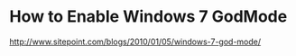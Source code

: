 <!--
id: 567355474
link: http://kevinisom.info/post/567355474/how-to-enable-windows-7-godmode
slug: how-to-enable-windows-7-godmode
date: Mon May 03 2010 16:22:52 GMT+1200 (NZST)
raw: {"blog_name":"kevinisom","id":567355474,"post_url":"http://kevinisom.info/post/567355474/how-to-enable-windows-7-godmode","slug":"how-to-enable-windows-7-godmode","type":"link","date":"2010-05-03 04:22:52 GMT","timestamp":1272860572,"state":"published","format":"html","reblog_key":"S8gRt3HP","tags":[],"short_url":"http://tmblr.co/Zw68YyXqIXI","highlighted":[],"feed_item":"http://www.sitepoint.com/blogs/2010/01/05/windows-7-god-mode/","from_feed_id":"650234","note_count":0,"title":"How to Enable Windows 7 GodMode","url":"http://www.sitepoint.com/blogs/2010/01/05/windows-7-god-mode/","description":""}
publish: 2010-05-03
tags: 
title: How to Enable Windows 7 GodMode
-->


How to Enable Windows 7 GodMode
===============================

<http://www.sitepoint.com/blogs/2010/01/05/windows-7-god-mode/>

